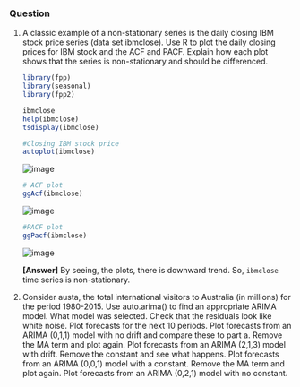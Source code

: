 ### Question
1. A classic example of a non-stationary series is the daily closing IBM stock price series (data
set ibmclose). Use R to plot the daily closing prices for IBM stock and the ACF and PACF. Explain how each plot shows that the series is non-stationary and should be differenced.

    ```r
    library(fpp)
    library(seasonal)
    library(fpp2)
    
    ibmclose
    help(ibmclose)
    tsdisplay(ibmclose)
    
    #Closing IBM stock price
    autoplot(ibmclose)
    ```
    ![image](https://github.com/user-attachments/assets/800f8efa-fe9c-4299-bea4-794433e893e7)
    
    ```r
    # ACF plot
    ggAcf(ibmclose)
    ```
    ![image](https://github.com/user-attachments/assets/d091a5b5-3579-4bc3-9218-11a02c932302)
    
    ```r
    #PACF plot
    ggPacf(ibmclose)
    ```
    ![image](https://github.com/user-attachments/assets/dd63e9ca-3b85-4a32-8336-3f0176f1f59a)

    **[Answer]** By seeing, the plots, there is downward trend. So, `ibmclose` time series is non-stationary.

3. Consider austa, the total international visitors to Australia (in millions) for the period 1980-2015. Use auto.arima() to find an appropriate ARIMA model. What model was selected. Check that the residuals look like white noise. Plot forecasts for the next 10 periods.
Plot forecasts from an ARIMA (0,1,1) model with no drift and compare these to part a. Remove the MA term and plot again.
Plot forecasts from an ARIMA (2,1,3) model with drift. Remove the constant and see what happens.
Plot forecasts from an ARIMA (0,0,1) model with a constant. Remove the MA term and plot again.
Plot forecasts from an ARIMA (0,2,1) model with no constant.
